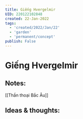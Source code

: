 ```yaml
---
title: Giếng Hvergelmir
UID: 220122102848
created: 22-Jan-2022
tags:
  - 'created/2022/Jan/22'
  - 'garden'
  - 'permanent/concept'
publish: False
---
```

# Giếng Hvergelmir

## Notes:
[[Thần thoại Bắc Âu]]

## Ideas & thoughts:


